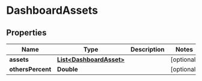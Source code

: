 # DashboardAssets

## Properties
Name | Type | Description | Notes
------------ | ------------- | ------------- | -------------
**assets** | [**List&lt;DashboardAsset&gt;**](DashboardAsset.md) |  |  [optional]
**othersPercent** | **Double** |  |  [optional]
